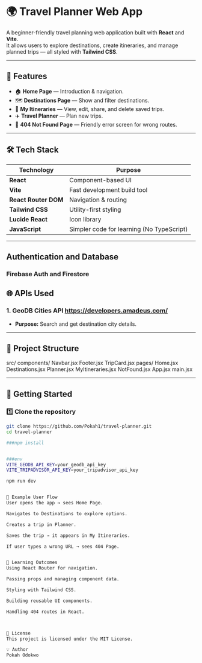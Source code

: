 # 🌍 Travel Planner Web App

A beginner-friendly travel planning web application built with **React** and **Vite**.  
It allows users to explore destinations, create itineraries, and manage planned trips — all styled with **Tailwind CSS**.

---

## 📌 Features

- 🏠 **Home Page** — Introduction & navigation.
- 🗺 **Destinations Page** — Show and filter destinations.
- 📅 **My Itineraries** — View, edit, share, and delete saved trips.
- ✈️ **Travel Planner** — Plan new trips.
- 🚫 **404 Not Found Page** — Friendly error screen for wrong routes.

---

## 🛠 Tech Stack

| Technology        | Purpose |
|-------------------|---------|
| **React**         | Component-based UI |
| **Vite**          | Fast development build tool |
| **React Router DOM** | Navigation & routing |
| **Tailwind CSS**  | Utility-first styling |
| **Lucide React**  | Icon library |
| **JavaScript**    | Simpler code for learning (No TypeScript) |

---
## Authentication and Database
### Firebase Auth and Firestore

## 🌐 APIs Used

### **1. GeoDB Cities API** https://developers.amadeus.com/
- **Purpose:** Search and get destination city details.

---

## 📂 Project Structure

src/
components/
Navbar.jsx
Footer.jsx
TripCard.jsx
pages/
Home.jsx
Destinations.jsx
Planner.jsx
MyItineraries.jsx
NotFound.jsx
App.jsx
main.jsx


---

## 🚀 Getting Started

### 1️⃣ Clone the repository
```bash
git clone https://github.com/Pokah1/travel-planner.git
cd travel-planner

###npm install


###env
VITE_GEODB_API_KEY=your_geodb_api_key
VITE_TRIPADVISOR_API_KEY=your_tripadvisor_api_key

npm run dev


📖 Example User Flow
User opens the app → sees Home Page.

Navigates to Destinations to explore options.

Creates a trip in Planner.

Saves the trip → it appears in My Itineraries.

If user types a wrong URL → sees 404 Page.


🎯 Learning Outcomes
Using React Router for navigation.

Passing props and managing component data.

Styling with Tailwind CSS.

Building reusable UI components.

Handling 404 routes in React.



📜 License
This project is licensed under the MIT License.

💡 Author
Pokah Odokwo